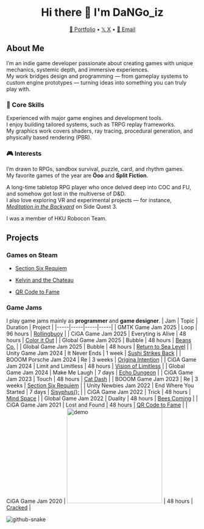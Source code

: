 <div align="center">

# Hi there 👋 I'm DaNGo_iz

[👻 Portfolio](https://www.dangoiz.com) • [𝕏 X](https://x.com/DangoIz) • [📧 Email](mailto:dangoiz034@gmail.com)

</div>


## About Me  
I’m an indie game developer passionate about creating games with unique mechanics, systemic depth, and immersive experiences.  
My work bridges design and programming — from gameplay systems to custom engine prototypes — turning ideas into something you can truly play with.  

### 🧩 Core Skills  
Experienced with major game engines and development tools.  
I enjoy building tailored systems, such as TRPG replay frameworks.  
My graphics work covers shaders, ray tracing, procedural generation, and physically based rendering (PBR).  

### 🎮 Interests  
I’m drawn to RPGs, sandbox survival, puzzle, card, and rhythm games.  
My favorite games of the year are **Öoo** and **Split Fiction**.  

A long-time tabletop RPG player who once delved deep into COC and FU, and somehow got lost in the multiverse of D&D.  
I also love exploring VR and experimental projects — for instance, [*Meditation in the Backyard*](https://github.com/DaNGoiz/meditation-in-the-backyard) on Side Quest 3.  

I was a member of HKU Robocon Team.

## Projects
### Games on Steam
- [Section Six Requiem](https://store.steampowered.com/app/2551590/Section_Six_Requiem/)

- [Kelvin and the Chateau](https://store.steampowered.com/app/1561910/__Kelvin_And_The_Chateau/)

- [QR Code to Fame](https://store.steampowered.com/app/1551030/_/)

### Game Jams
I play game jams mainly as **programmer** and **game designer**.
| Jam | Topic | Duration | Project |
|-----|-----|-----|-----|
| GMTK Game Jam 2025 | Loop | 96 hours | [Rollingbuoy](https://gloridifice.itch.io/rollingbuoy) |
| CiGA Game Jam 2025 | Everyting is Alive | 48 hours | [Color it Out](https://github.com/DaNGoiz/CiGAGameJam2025) |
| Global Game Jam 2025 | Bubble | 48 hours | [Beans Co.](https://github.com/AkaCMD/GGJ2025) |
| Global Game Jam 2025 | Bubble | 48 hours | [Return to Sea Level](https://github.com/DaNGoiz/back-to-sea-level) |
| Unity Game Jam 2024 | It Never Ends | 1 week | [Sushi Strikes Back](https://github.com/aidendenden/UnityGamejam2024) |
| BOOOM Porsche Jam 2024 | Re | 3 weeks | [Origina Intention](https://gitee.com/Li_jiang233/OriginaIntention/tree/master) |
| CiGA Game Jam 2024 | Limit and Limitless | 48 hours | [Vision of Limitless](https://github.com/DaNGoiz/vision-of-limitless) |
| Global Game Jam 2024 | Make Me Laugh | 7 days | [Echo Dungeon](https://github.com/DaNGoiz/echo-dungeon) |
| CiGA Game Jam 2023 | Touch | 48 hours | [Cat Dash](https://github.com/DaNGoiz/cat-dash) |
| BOOOM Game Jam 2023 | Re | 3 weeks | [Section Six Requiem](https://store.steampowered.com/app/2551590/Section_Six_Requiem/) |
| Unity Newbies Jam 2022 | End Where You Started | 7 days | [Sisyphus();](https://github.com/DaNGoiz/sisyphus) |
| CiGA Game Jam 2022 | Trick | 48 hours | [Mind Space](https://github.com/DaNGoiz/mind-space) |
| Global Game Jam 2022 | Duality | 48 hours | [Bees Coming](https://github.com/DaNGoiz/bees-coming) |
| CiGA Game Jam 2021 | Lost and Found | 48 hours | [QR Code to Fame](https://store.steampowered.com/app/1551030/_/) |
| CiGA Game Jam 2020 | <img src="https://img2020.cnblogs.com/blog/1887798/202008/1887798-20200828195756711-436917513.jpg" alt="demo" width="250"/> | 48 hours | [Cracked](https://www.youxibd.com/gamejam/cgjcyber2020/detail/452) |


<picture align="center">
  <source media="(prefers-color-scheme: dark)" srcset="https://raw.githubusercontent.com/DaNGoiz/DaNGoiz/output/github-contribution-grid-snake-dark.svg" />
  <source media="(prefers-color-scheme: light)" srcset="https://github.com/DaNGoiz/DaNGoiz/blob/output/github-contribution-grid-snake.svg" />
  <img alt="github-snake" src="https://raw.githubusercontent.com/DaNGoiz/DaNGoiz/output/github-snake.svg" />
</picture>


